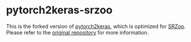 # pytorch2keras-srzoo

This is the forked version of [pytorch2keras](https://github.com/nerox8664/pytorch2keras), which is optimized for [SRZoo](https://github.com/idearibosome/srzoo).
Please refer to the [original repository](https://github.com/nerox8664/pytorch2keras) for more information.
